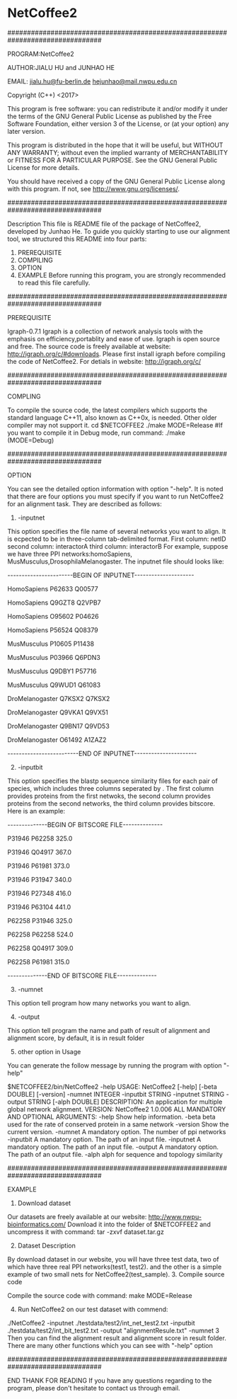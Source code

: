 # NetCoffee2

################################################################################

PROGRAM:NetCoffee2

AUTHOR:JIALU HU and JUNHAO HE

EMAIL: jialu.hu@fu-berlin.de  hejunhao@mail.nwpu.edu.cn

Copyright (C++) <2017>  <Junhao He>


This program is free software: you can redistribute it and/or modify
it under the terms of the GNU General Public License as published by
the Free Software Foundation, either version 3 of the License, or
(at your option) any later version.

This program is distributed in the hope that it will be useful,
but WITHOUT ANY WARRANTY; without even the implied warranty of
MERCHANTABILITY or FITNESS FOR A PARTICULAR PURPOSE.  See the
GNU General Public License for more details.

You should have received a copy of the GNU General Public License
along with this program.  If not, see <http://www.gnu.org/licenses/>.

################################################################################

Description
This file is README file of the package of NetCoffee2, developed by Junhao He.
To guide you quickly starting to use our alignment tool, we structured this README into four parts:

1) PREREQUISITE
2) COMPILING
3) OPTION
4) EXAMPLE
Before running this program, you are strongly recommended to read this file carefully.

################################################################################

PREREQUISITE

Igraph-0.7.1
Igraph is a collection of network analysis tools with the emphasis on efficiency,portablity and ease of use. Igraph is open source and free.
The source code is freely available at website: http://igraph.org/c/#downloads.
Please first install igraph before compiling the code of NetCoffee2.
For detials in website: http://igraph.org/c/

################################################################################

COMPLING

To compile the source code, the latest compilers which supports the standard language C++11, also known as C++0x, is needed. Other older compiler may not support it.
cd $NETCOFFEE2
./make MODE=Release
#If you want to compile it in Debug mode, run command:
./make (MODE=Debug)

################################################################################

OPTION

You can see the detailed option information with option "-help".
It is noted that there are four options you must specify if you want to run NetCoffee2 for an alignment task. They are described as follows:

1. -inputnet

This option specifies the file name of several networks you want to align.
It is ecpected to be in three-column tab-delimited format.
First column: netID
second column: interactorA
third column: interactorB
For example, suppose we have three PPI networks:homoSapiens, MusMusculus,DrosophilaMelanogaster. The inputnet file should looks like:

-----------------------BEGIN OF INPUTNET---------------------

HomoSapiens	P62633	Q00577

HomoSapiens	Q9GZT8	Q2VPB7

HomoSapiens	O95602	P04626

HomoSapiens	P56524	Q08379

MusMusculus	P10605	P11438

MusMusculus	P03966	Q6PDN3

MusMusculus	Q9DBY1	P57716

MusMusculus	Q9WUD1	Q61083

DroMelanogaster	Q7KSX2	Q7KSX2

DroMelanogaster	Q9VKA1	Q9VX51

DroMelanogaster	Q9BN17	Q9VD53

DroMelanogaster	O61492	A1ZAZ2

-------------------------END OF INPUTNET----------------------

2. -inputbit

This option specifies the blastp sequence similarity files for each pair of species, which includes three columns seperated by <TAB>.
The first column provides proteins from the first netwoks, the second column provides proteins from the second networks, the third column provides bitscore.
Here is an example:

--------------BEGIN OF BITSCORE FILE--------------

P31946	P62258	  325.0

P31946	Q04917	  367.0

P31946	P61981	  373.0

P31946	P31947	  340.0

P31946	P27348	  416.0

P31946	P63104	  441.0

P62258	P31946	  325.0

P62258	P62258	  524.0

P62258	Q04917	  309.0

P62258	P61981	  315.0

--------------END OF BITSCORE FILE--------------

3. -numnet

This option tell program how many networks you want to align.

4. -output

This option tell program the name and path of result of alignment and alignment score, by default, it is in result folder

5. other option in Usage

You can generate the follow message by running the program with option "-help"

$NETCOFFEE2/bin/NetCoffee2 -help
USAGE: NetCoffee2  [-help] [-beta DOUBLE] [-version] -numnet INTEGER -inputbit STRING -inputnet STRING -output STRING [-alph DOUBLE]
DESCRIPTION: An application for multiple global network alignment.
VERSION: NetCoffee2 1.0.006
ALL MANDATORY AND OPTIONAL ARGUMENTS:
-help   Show help information.
-beta   beta used for the rate of conserved protein in a same network
-version        Show the current version.
-numnet A mandatory option. The number of ppi networks
-inputbit       A mandatory option. The path of an input file.
-inputnet       A mandatory option. The path of an input file.
-output A mandatory option. The path of an output file.
-alph   alph for sequence and topology similarity


################################################################################

EXAMPLE

1. Download dataset

Our datasets are freely available at our website: http://www.nwpu-bioinformatics.com/
Download it into the folder of $NETCOFFEE2 and uncompress it with command:
tar -zxvf dataset.tar.gz

2. Dataset Description

By download dataset in our website, you will have three test data, two of which have three real PPI networks(test1, test2). and the other is a simple example of two small nets for NetCoffee2(test_sample).
3. Compile source code

Compile the source code with command:
make MODE=Release

4. Run NetCoffee2 on our test dataset with commend:

./NetCoffee2 -inputnet ./testdata/test2/int_net_test2.txt -inputbit ./testdata/test2/int_bit_test2.txt -output "alignmentResule.txt" -numnet 3
Then you can find the alignment result and alignment score in result folder.
There are many other functions which you can see with "-help" option

################################################################################

END
THANK FOR READING
If you have any questions regarding to the program, please don't hesitate to contact us through email.

